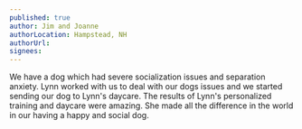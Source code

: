 ```yaml
---
published: true
author: Jim and Joanne
authorLocation: Hampstead, NH﻿
authorUrl:
signees:
---
```


We have a dog which had severe socialization issues and separation anxiety. Lynn worked with us to deal with our dogs issues and we started sending our dog to Lynn's daycare. The results of Lynn's personalized training and daycare were amazing. She made all the difference in the world in our having a happy and social dog.

